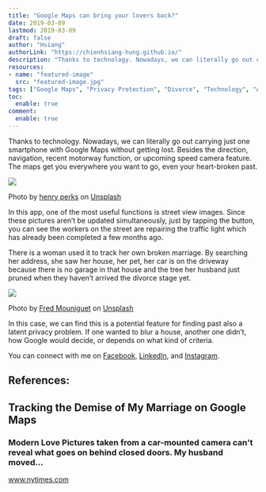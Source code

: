 ```yaml
---
title: "Google Maps can bring your lovers back?"
date: 2019-03-09
lastmod: 2019-03-09
draft: false
author: "Hsiang"
authorLink: "https://chienhsiang-hung.github.io/"
description: "Thanks to technology. Nowadays, we can literally go out carrying just one smartphone with Google Maps without getting lost. Besides the…"
resources:
- name: "featured-image"
  src: "featured-image.jpg"
tags: ["Google Maps", "Privacy Protection", "Divorce", "Technology", "Apps"]
toc:
  enable: true
comment:
  enable: true
---
```

Thanks to technology. Nowadays, we can literally go out carrying just one smartphone with Google Maps without getting lost. Besides the direction, navigation, recent motorway function, or upcoming speed camera feature. The maps get you everywhere you want to go, even your heart-broken past.

![](https://miro.medium.com/max/1400/0*daBxtY33Wba2J4hV)

Photo by  [henry perks](https://unsplash.com/@hjkp?utm_source=medium&utm_medium=referral)  on  [Unsplash](https://unsplash.com/?utm_source=medium&utm_medium=referral)

In this app, one of the most useful functions is street view images. Since these pictures aren’t be updated simultaneously, just by tapping the button, you can see the workers on the street are repairing the traffic light which has already been completed a few months ago.

There is a woman used it to track her own broken marriage. By searching her address, she saw her house, her pet, her car is on the driveway because there is no garage in that house and the tree her husband just pruned when they haven’t arrived the divorce stage yet.

![](https://miro.medium.com/max/1400/0*KuBkKd0PL54LxOfG)

Photo by  [Fred Mouniguet](https://unsplash.com/@fwed?utm_source=medium&utm_medium=referral)  on  [Unsplash](https://unsplash.com/?utm_source=medium&utm_medium=referral)

In this case, we can find this is a potential feature for finding past also a latent privacy problem. If one wanted to blur a house, another one didn’t, how Google would decide, or depends on what kind of criteria.

You can connect with me on [Facebook](https://www.facebook.com/iamchienhsianghung/), [LinkedIn](https://www.linkedin.com/in/chien-hsiang-hung/), and [Instagram](https://www.instagram.com/hung_chienhsiang/).

## References:

[](https://www.nytimes.com/2019/01/04/style/modern-love-end-of-marriage-google-maps.html)

## Tracking the Demise of My Marriage on Google Maps

### Modern Love Pictures taken from a car-mounted camera can't reveal what goes on behind closed doors. My husband moved…

www.nytimes.com